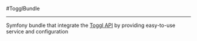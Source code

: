 #TogglBundle
___
Symfony bundle that integrate the [Toggl API](https://github.com/arendjantetteroo/guzzle-toggl) by providing easy-to-use service and configuration